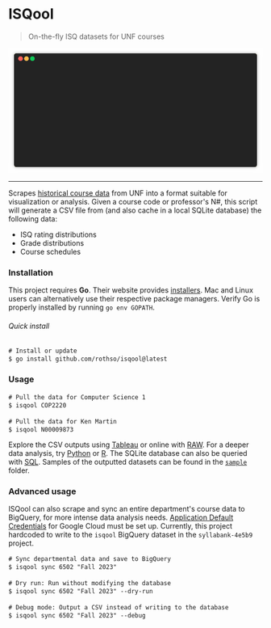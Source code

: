 # ISQool

> On-the-fly ISQ datasets for UNF courses

<p align="center"><img src="isqool.gif?raw=true"/></p>


---

Scrapes [historical course data](https://banner.unf.edu/pls/nfpo/wksfwbs.p_dept_schd) from UNF into a format suitable for visualization or analysis. Given a course code or professor's N#, this script will generate a CSV file from (and also cache in a local SQLite database) the following data: 
* ISQ rating distributions
* Grade distributions
* Course schedules

### Installation

This project requires **Go**. Their website provides [installers](https://golang.org/dl/). Mac and Linux users can alternatively use their respective package managers. Verify Go is properly installed by running `go env GOPATH`.

###### Quick install

```shell
# Install or update
$ go install github.com/rothso/isqool@latest
```

### Usage

```shell
# Pull the data for Computer Science 1
$ isqool COP2220

# Pull the data for Ken Martin
$ isqool N00009873
```

Explore the CSV outputs using [Tableau](https://www.tableau.com/academic/students) or online with [RAW](http://rawgraphs.io/). For a deeper data analysis, try [Python](https://www.python.org/) or [R](https://www.datacamp.com/courses/free-introduction-to-r). The SQLite database can also be queried with [SQL](https://robots.thoughtbot.com/back-to-basics-sql). Samples of the outputted datasets can be found in the [`sample`](sample/) folder.

### Advanced usage

ISQool can also scrape and sync an entire department's course data to BigQuery, for more intense data analysis needs. [Application Default Credentials](https://cloud.google.com/docs/authentication/application-default-credentials#personal) for Google Cloud must be set up. Currently, this project hardcoded to write to the `isqool` BigQuery dataset in the `syllabank-4e5b9` project.

```shell
# Sync departmental data and save to BigQuery
$ isqool sync 6502 "Fall 2023"

# Dry run: Run without modifying the database
$ isqool sync 6502 "Fall 2023" --dry-run

# Debug mode: Output a CSV instead of writing to the database
$ isqool sync 6502 "Fall 2023" --debug
```